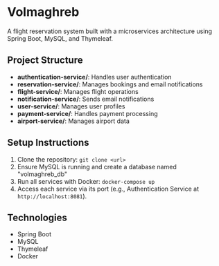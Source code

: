 # Volmaghreb
A flight reservation system built with a microservices architecture using Spring Boot, MySQL, and Thymeleaf.

## Project Structure
- **authentication-service/**: Handles user authentication
- **reservation-service/**: Manages bookings and email notifications
- **flight-service/**: Manages flight operations 
- **notification-service/**: Sends email notifications
- **user-service/**: Manages user profiles
- **payment-service/**: Handles payment processing
- **airport-service/**: Manages airport data

## Setup Instructions
1. Clone the repository: `git clone <url>`
2. Ensure MySQL is running and create a database named "volmaghreb_db"
3. Run all services with Docker: `docker-compose up`
4. Access each service via its port (e.g., Authentication Service at `http://localhost:8081`).

## Technologies
- Spring Boot
- MySQL
- Thymeleaf
- Docker